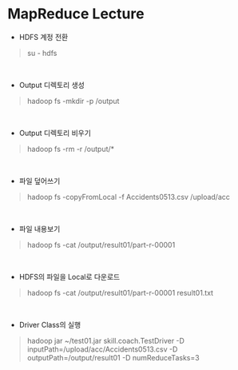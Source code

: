 MapReduce Lecture
==================

- HDFS 계정 전환

>su - hdfs

<br>

- Output 디렉토리 생성

>hadoop fs -mkdir -p /output

<br>

- Output 디렉토리 비우기

>hadoop fs -rm -r /output/*

<br>

- 파일 덮어쓰기

>hadoop fs -copyFromLocal -f Accidents0513.csv /upload/acc

<br>

- 파일 내용보기

>hadoop fs -cat /output/result01/part-r-00001

<br>

- HDFS의 파일을 Local로 다운로드

>hadoop fs -cat /output/result01/part-r-00001 result01.txt

<br>

- Driver Class의 실행

>hadoop jar ~/test01.jar skill.coach.TestDriver -D inputPath=/upload/acc/Accidents0513.csv -D outputPath=/output/result01 -D numReduceTasks=3
